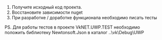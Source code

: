 1. Получите исходный код проекта.
2. Восстановите зависимости nuget
3. При разработке / доработке функционала необходимо писать тесты

PS. Для работы тестов в проекте VkNET.UWP.TEST необходимо положить библиотеку Newtonsoft.Json в каталог ..\vk\Debug\UWP
